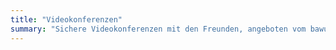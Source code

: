 ```yaml
---
title: "Videokonferenzen"
summary: "Sichere Videokonferenzen mit den Freunden, angeboten vom bawue.net"
---
```

